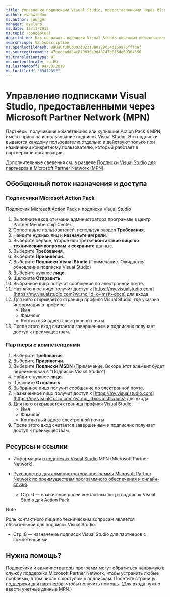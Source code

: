 ```yaml
---
title: Управление подписками Visual Studio, предоставленными через Microsoft Partner Network (MPN) | Документы Майкрософт
author: evanwindom
ms.author: jaunger
manager: evelynp
ms.date: 12/11/2017
ms.topic: conceptual
description: Как назначать подписки Visual Studio конечным пользователям для партнеров MPN.
searchscope: VS Subscription
ms.openlocfilehash: 8a0a0f3b6b093c023a8a0129c34d16aa75fffdaf
ms.sourcegitcommit: 47eeeeadd84c879636e9d48747b615de69384356
ms.translationtype: HT
ms.contentlocale: ru-RU
ms.lasthandoff: 04/23/2019
ms.locfileid: "63412392"
---
```

# <a name="managing-visual-studio-subscriptions-offered-through-the-microsoft-partner-network-mpn"></a>Управление подписками Visual Studio, предоставленными через Microsoft Partner Network (MPN)

Партнеры, получившие компетенцию или купившие Action Pack в MPN, имеют право на использование подписок Visual Studio. Эти подписки выдаются каждому пользователю отдельно и действуют только при назначении конкретному пользователю, который работает в партнерской организации.

Дополнительные сведения см. в разделе [Подписки Visual Studio для партнеров в Microsoft Partner Network (MPN)](program-mpn.md).

## <a name="high-level-assignment-and-access-flow"></a>Обобщенный поток назначения и доступа

### <a name="microsoft-action-pack-subscribers"></a>Подписчики Microsoft Action Pack
Подписчик Microsoft Action Pack и подписки Visual Studio

1. Выполните вход от имени администратора программы в центр Partner Membership Center.
2. Сопоставьте пользователей, используя раздел **Требования**.
3. Найдите нужных лиц и **назначьте им роли**.
4. Выберите первое, второе или третье **контактное лицо по техническим вопросам** и **сохраните** данные.
5. Выберите **Требования**.
6. Выберите **Привилегии**.
7. Выберите **Подписки Visual Studio** (Примечание. Ожидается обновление подписки Visual Studio)
8. Выберите нужное **лицо**.
9. Щелкните **Отправить**.
10. Выбранное лицо получит сообщение по электронной почте.
11. Назначенное лицо получит доступ к [https://my.visualstudio.com](https://my.visualstudio.com?wt.mc_id=o~msft~docs) для входа
12. Для него открывается страница профиля Visual Studio, где указана информация о профиле:
    - Имя
    - Фамилия
    - Контактный адрес электронной почты
13. После этого вход считается завершенным и подписчик получает доступ к преимуществам.

### <a name="competency-partners"></a>Партнеры с компетенциями
1. Выберите **Требования**.
2. Выберите **Привилегии**.
3. Выберите **Подписки MSDN** (Примечание. Вскоре этот элемент будет переименован в "Подписки Visual Studio")
4. Найдите нужное **лицо**.
5. Щелкните **Отправить**.
6. Выбранное лицо получит сообщение по электронной почте.
7. Назначенное лицо получит доступ к [https://my.visualstudio.com](https://my.visualstudio.com?wt.mc_id=o~msft~docs) для входа
8. Для него открывается страница профиля Visual Studio:
    - Имя
    - Фамилия
    - Контактный адрес электронной почты
9. После этого вход считается завершенным и подписчик получает доступ к преимуществам.

## <a name="resources-and-references"></a>Ресурсы и ссылки

- Информация [о подписках Visual Studio](https://partner.microsoft.com/membership/msdn-subscriptions) MPN (Microsoft Partner Network).

- [Руководство для администратора программы Microsoft Partner Network по преимуществам программного обеспечения и онлайн-служб](https://assets.microsoft.com/Program-Administrator-Guide-to-Software-and-Online-Services-Benefits_1.pdf).
    - Стр. 6 — назначение ролей контактных лиц и подписок Visual Studio для Action Pack.

> [!NOTE]
> Роль контактного лица по техническим вопросам является обязательной для подписок Visual Studio.
> - Стр. 8 — назначение подписок Visual Studio для партнеров с компетенциями.

## <a name="need-help"></a>Нужна помощь?
Подписчики и администраторы программ могут обратиться напрямую в службу поддержки Microsoft Partner Network, чтобы устранить любые проблемы, в том числе с доступом к подпискам. Посетите страницу [поддержки для партнеров](https://partner.microsoft.com/support), чтобы получить помощь. (Для входа нужно ввести учетные данные MPN.)
